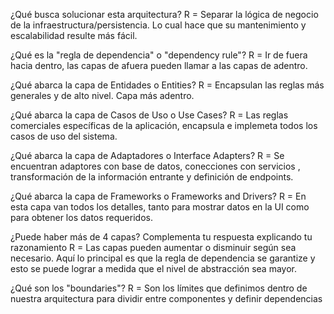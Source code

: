 ¿Qué busca solucionar esta arquitectura?
     R = Separar la lógica de negocio de la infraestructura/persistencia. Lo cual hace que su mantenimiento y escalabilidad resulte más fácil.

¿Qué es la "regla de dependencia" o "dependency rule"?
    R = Ir de fuera hacia dentro, las capas de afuera pueden llamar a las capas de adentro.

¿Qué abarca la capa de Entidades o Entities?
    R = Encapsulan las reglas más generales y de alto nivel. Capa más adentro.

¿Qué abarca la capa de Casos de Uso o Use Cases?
    R = Las reglas comerciales específicas de la aplicación, encapsula e implemeta todos los casos de uso del sistema.

 ¿Qué abarca la capa de Adaptadores o Interface Adapters?
     R = Se encuentran adaptores con base de datos, conecciones con servicios , transformación de la información entrante y definición de endpoints.

¿Qué abarca la capa de Frameworks o Frameworks and Drivers?
    R = En esta capa van todos los detalles, tanto para mostrar datos en la UI como para obtener los datos requeridos.

¿Puede haber más de 4 capas? Complementa tu respuesta explicando tu razonamiento
    R = Las capas pueden aumentar o disminuir según sea necesario. Aquí lo principal es que la regla de dependencia se garantize y esto se puede lograr a medida que el nivel de abstracción sea mayor.

¿Qué son los "boundaries"?
    R = Son los límites que definimos dentro de nuestra arquitectura para dividir entre componentes y definir dependencias